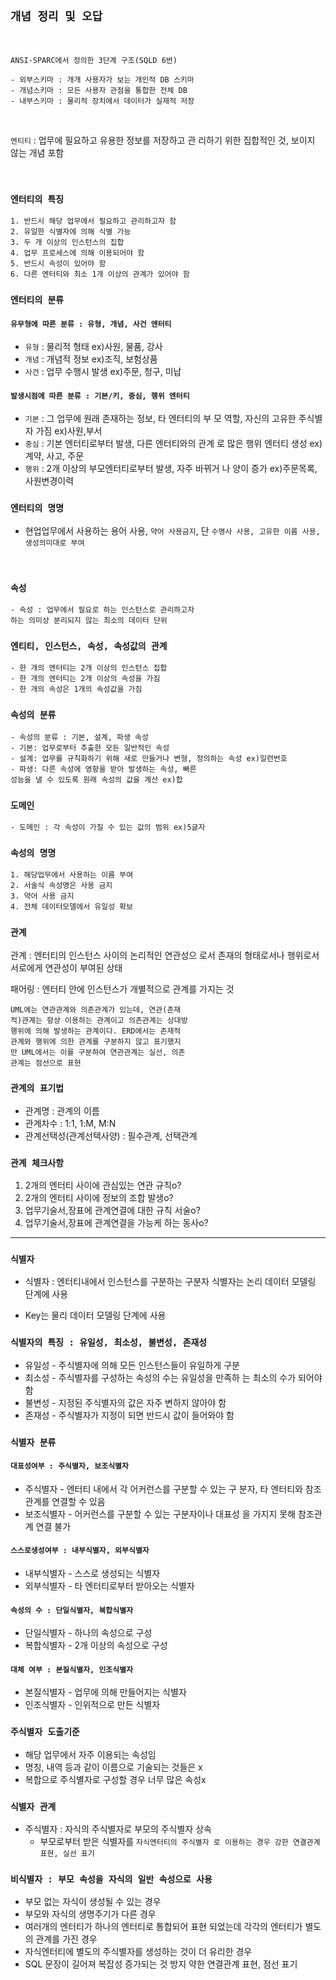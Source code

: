 ## ```개념 정리 및 오답```

<br>

 ```ANSI-SPARC에서 정의한 3단계 구조(SQLD 6번)```

    - 외부스키마 : 개개 사용자가 보는 개인적 DB 스키마
    - 개념스키마 : 모든 사용자 관점을 통합한 전체 DB
    - 내부스키마 : 물리적 장치에서 데이터가 실제적 저장

<br>

```엔티티``` : 업무에 필요하고 유용한 정보를 저장하고 관
리하기 위한 집합적인 것, 보이지 않는 개념 포함


<br>

### ```엔터티의 특징```
    1. 반드시 해당 업무에서 필요하고 관리하고자 함
    2. 유일한 식별자에 의해 식별 가능
    3. 두 개 이상의 인스턴스의 집합
    4. 업무 프로세스에 의해 이용되어야 함
    5. 반드시 속성이 있어야 함
    6. 다른 엔터티와 최소 1개 이상의 관계가 있어야 함


### ```엔터티의 분류```

#### ```유무형에 따른 분류 : 유형, 개념, 사건 엔터티```

- ```유형``` : 물리적 형태 ex)사원, 물품, 강사
- ```개념``` : 개념적 정보 ex)조직, 보험상품
- ```사건``` : 업무 수행시 발생 ex)주문, 청구, 미납


#### ```발생시점에 따른 분류 : 기본/키, 중심, 행위 엔터티```

- ```기본``` : 그 업무에 원래 존재하는 정보, 타 엔터티의 부
모 역할, 자신의 고유한 주식별자 가짐 ex)사원,부서
- ``중심`` : 기본 엔터티로부터 발생, 다른 엔터티와의 관계
로 많은 행위 엔터티 생성 ex)계약, 사고, 주문
- ``행위`` : 2개 이상의 부모엔터티로부터 발생, 자주 바뀌거
나 양이 증가 ex)주문목록, 사원변경이력


### ```엔터티의 명명```

- 현업업무에서 사용하는 용어 사용, ```약어 사용금지```, 단
```수명사 사용, 고유한 이름 사용, 생성의미대로 부여```

<br>

### ```속성```

    - 속성 : 업무에서 필요로 하는 인스턴스로 관리하고자 
    하는 의미상 분리되지 않는 최소의 데이터 단위




### ```엔티티, 인스턴스, 속성, 속성값의 관계```

    - 한 개의 엔터티는 2개 이상의 인스턴스 집합
    - 한 개의 엔터티는 2개 이상의 속성을 가짐
    - 한 개의 속성은 1개의 속성값을 가짐


### ```속성의 분류``` 
    - 속성의 분류 : 기본, 설계, 파생 속성
    - 기본: 업무로부터 추출한 모든 일반적인 속성
    - 설계: 업무를 규칙화하기 위해 새로 만들거나 변형, 정의하는 속성 ex)일련번호
    - 파생: 다른 속성에 영향을 받아 발생하는 속성, 빠른 
    성능을 낼 수 있도록 원래 속성의 값을 계산 ex)합

### ```도메인```
    - 도메인 : 각 속성이 가질 수 있는 값의 범위 ex)5글자


### ```속성의 명명```
    1. 해당업무에서 사용하는 이름 부여
    2. 서술식 속성명은 사용 금지
    3. 약어 사용 금지
    4. 전체 데이터모델에서 유일성 확보



### ```관계```

관계 : 엔터티의 인스턴스 사이의 논리적인 연관성으
로서 존재의 형태로서나 행위로서 서로에게 연관성이 
부여된 상태

패어링 : 엔터티 안에 인스턴스가 개별적으로 관계를 
가지는 것

    UML에는 연관관계와 의존관계가 있는데, 연관(존재
    적)관계는 항상 이용하는 관계이고 의존관계는 상대방 
    행위에 의해 발생하는 관계이다. ERD에서는 존재적 
    관계와 행위에 의한 관계를 구분하지 않고 표기했지
    만 UML에서는 이를 구분하여 연관관계는 실선, 의존
    관계는 점선으로 표현

### ```관계의 표기법```
 - 관계명 : 관계의 이름
 - 관계차수 : 1:1, 1:M, M:N
 - 관계선택성(관계선택사양) : 필수관계, 선택관계

### ```관계 체크사항```
1. 2개의 엔터티 사이에 관심있는 연관 규칙o?
2. 2개의 엔터티 사이에 정보의 조합 발생o?
3. 업무기술서,장표에 관계연결에 대한 규칙 서술o?
4. 업무기술서,장표에 관계연결을 가능케 하는 동사o?

-------------------------------------------- 
### ```식별자```
- 식별자 : 엔터티내에서 인스턴스를 구분하는 구분자
식별자는 논리 데이터 모델링 단계에 사용

- Key는 물리 데이터 모델링 단계에 사용


### ```식별자의 특징 : 유일성, 최소성, 불변성, 존재성```

- 유일성 - 주식별자에 의해 모든 인스턴스들이 유일하게 구분
- 최소성 -  주식별자를 구성하는 속성의 수는 유일성을 만족하
는 최소의 수가 되어야 함
-  불변성 - 지정된 주식별자의 값은 자주 변하지 않아야 함
-  존재성 - 주식별자가 지정이 되면 반드시 값이 들어와야 함


### ```식별자 분류```

#### ```대표성여부 : 주식별자, 보조식별자```
- 주식별자 - 엔터티 내에서 각 어커런스를 구분할 수 있는 구
분자, 타 엔터티와 참조관계를 연결할 수 있음
- 보조식별자 - 어커런스를 구분할 수 있는 구분자이나 대표성
을 가지지 못해 참조관계 연결 불가

#### ```스스로생성여부 : 내부식별자, 외부식별자```
- 내부식별자 - 스스로 생성되는 식별자
- 외부식별자 - 타 엔터티로부터 받아오는 식별자

#### ```속성의 수 : 단일식별자, 복합식별자```
- 단일식별자 - 하나의 속성으로 구성
- 복합식별자 - 2개 이상의 속성으로 구성

#### ```대체 여부 : 본질식별자, 인조식별자```
- 본질식별자 - 업무에 의해 만들어지는 식별자
- 인조식별자 - 인위적으로 만든 식별자


### ```주식별자 도출기준```
- 해당 업무에서 자주 이용되는 속성임
-  명칭, 내역 등과 같이 이름으로 기술되는 것들은 x
-  복합으로 주식별자로 구성할 경우 너무 많은 속성x


### ```식별자 관계```
 - 주식별자 : 자식의 주식별자로 부모의 주식별자 상속
    - 부모로부터 받은 식별자를 ```자식엔터티의 주식별자
로 이용하는 경우
강한 연결관계 표현, 실선 표기```

### ```비식별자 : 부모 속성을 자식의 일반 속성으로 사용```
 -  부모 없는 자식이 생성될 수 있는 경우
 -  부모와 자식의 생명주기가 다른 경우
 -  여러개의 엔터티가 하나의 엔터티로 통합되어 표현
되었는데 각각의 엔터티가 별도의 관계를 가진 경우
 - 자식엔터티에 별도의 주식별자를 생성하는 것이 더 
유리한 경우
 - SQL 문장이 길어져 복잡성 증가되는 것 방지
약한 연결관계 표현, 점선 표기